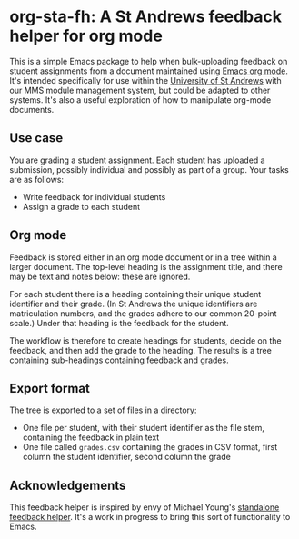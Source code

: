 org-sta-fh: A St Andrews feedback helper for org mode
=====================================================

This is a simple Emacs package to help when bulk-uploading feedback on
student assignments from a document maintained using [Emacs org
mode](https://orgmode.org). It's intended specifically for use within
the [University of St Andrews](https://www.st-andrews.ac.uk) with our
MMS module management system, but could be adapted to other systems.
It's also a useful exploration of how to manipulate org-mode
documents.

Use case
--------

You are grading a student assignment. Each student has uploaded a
submission, possibly individual and possibly as part of a group. Your
tasks are as follows:

- Write feedback for individual students
- Assign a grade to each student

Org mode
--------

Feedback is stored either in an org mode document or in a tree within
a larger document. The top-level heading is the assignment title, and
there may be text and notes below: these are ignored.

For each student there is a heading containing their unique student
identifier and their grade. (In St Andrews the unique identifiers are
matriculation numbers, and the grades adhere to our common 20-point
scale.) Under that heading is the feedback for the student.

The workflow is therefore to create headings for students, decide on
the feedback, and then add the grade to the heading. The results is a
tree containing sub-headings containing feedback and grades.

Export format
-------------

The tree is exported to a set of files in a directory:

- One file per student, with their student identifier as the file
  stem, containing the feedback in plain text
- One file called `grades.csv` containing the grades in CSV format,
  first column the student identifier, second column the grade

Acknowledgements
----------------

This feedback helper is inspired by envy of Michael Young's [standalone
feedback helper](https://github.com/mtorpey/FeedbackHelper). It's a
work in progress to bring this sort of functionality to Emacs.
